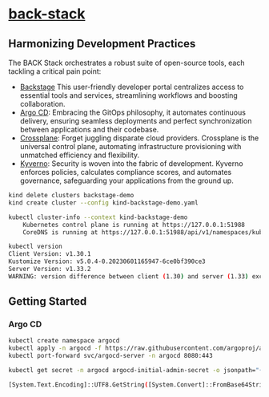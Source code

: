# [back-stack](https://backstack.dev/intro/)

## Harmonizing Development Practices

The BACK Stack orchestrates a robust suite of open-source tools, each tackling a critical pain point:

- [Backstage](https://github.com/backstage/backstage#getting-started:) This user-friendly developer portal centralizes access to essential tools and services, streamlining workflows and boosting collaboration.
- [Argo CD](https://github.com/argoproj/argo-cd): Embracing the GitOps philosophy, it automates continuous delivery, ensuring seamless deployments and perfect synchronization between applications and their codebase.
- [Crossplane](https://github.com/crossplane/crossplane): Forget juggling disparate cloud providers. Crossplane is the universal control plane, automating infrastructure provisioning with unmatched efficiency and flexibility.
- [Kyverno](https://github.com/kyverno/kyverno/): Security is woven into the fabric of development. Kyverno enforces policies, calculates compliance scores, and automates governance, safeguarding your applications from the ground up.

```sh
kind delete clusters backstage-demo
kind create cluster --config kind-backstage-demo.yaml

kubectl cluster-info --context kind-backstage-demo
    Kubernetes control plane is running at https://127.0.0.1:51988
    CoreDNS is running at https://127.0.0.1:51988/api/v1/namespaces/kube-system/services/kube-dns:dns/proxy

kubectl version
Client Version: v1.30.1
Kustomize Version: v5.0.4-0.20230601165947-6ce0bf390ce3
Server Version: v1.33.2
WARNING: version difference between client (1.30) and server (1.33) exceeds the supported minor version skew of +/-1    
```

## Getting Started

### Argo CD

```sh
kubectl create namespace argocd
kubectl apply -n argocd -f https://raw.githubusercontent.com/argoproj/argo-cd/stable/manifests/install.yaml
kubectl port-forward svc/argocd-server -n argocd 8080:443

kubectl get secret -n argocd argocd-initial-admin-secret -o jsonpath="{.data.password}" | base64 -d && echo

[System.Text.Encoding]::UTF8.GetString([System.Convert]::FromBase64String((kubectl get secret -n argocd argocd-initial-admin-secret -o jsonpath="{.data.password}")))
```
